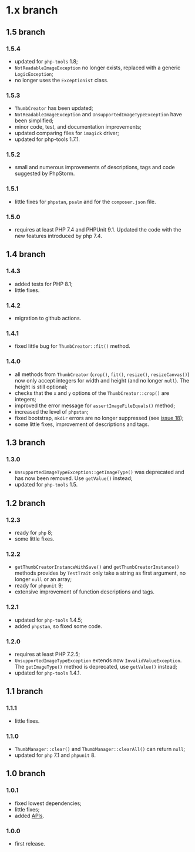 # 1.x branch
## 1.5 branch
### 1.5.4
* updated for `php-tools` 1.8;
* `NotReadableImageException` no longer exists, replaced with a generic `LogicException`;
* no longer uses the `Exceptionist` class.

### 1.5.3
* `ThumbCreator` has been updated;
* `NotReadableImageException` and `UnsupportedImageTypeException` have been simplified;
* minor code, test, and documentation improvements;
* updated comparing files for `imagick` driver;
* updated for php-tools 1.7.1.

### 1.5.2
* small and numerous improvements of descriptions, tags and code suggested
  by PhpStorm.

### 1.5.1
* little fixes for `phpstan`, `psalm` and for the `composer.json` file.

### 1.5.0
* requires at least PHP 7.4 and PHPUnit 9.1. Updated the code with the new
    features introduced by php 7.4.

## 1.4 branch
### 1.4.3
* added tests for PHP 8.1;
* little fixes.

### 1.4.2
* migration to github actions.

### 1.4.1
* fixed little bug for `ThumbCreator::fit()` method.

### 1.4.0
* all methods from `ThumbCreator` (`crop()`, `fit()`, `resize()`, `resizeCanvas()`)
    now only accept integers for width and height (and no longer `null`). The
    height is still optional;
* checks that the `x` and `y` options of the `ThumbCreator::crop()` are integers;
* improved the error message for `assertImageFileEquals()` method;
* increased the level of `phpstan`;
* fixed bootstrap, `mkdir` errors are no longer suppressed (see [issue 18](http://github.com/mirko-pagliai/php-thumber/issues/18));
* some little fixes, improvement of descriptions and tags.

## 1.3 branch
### 1.3.0
* `UnsupportedImageTypeException::getImageType()` was deprecated and has now been
    removed. Use `getValue()` instead;
* updated for `php-tools` 1.5.

## 1.2 branch
### 1.2.3
* ready for `php` 8;
* some little fixes.

### 1.2.2
* `getThumbCreatorInstanceWithSave()` and `getThumbCreatorInstance()` methods
    provides by `TestTrait` only take a string as first argument, no longer `null`
    or an array;
* ready for `phpunit` 9;
* extensive improvement of function descriptions and tags.

### 1.2.1
* updated for `php-tools` 1.4.5;
* added `phpstan`, so fixed some code.

### 1.2.0
* requires at least PHP 7.2.5;
* `UnsupportedImageTypeException` extends now `InvalidValueException`. The
    `getImageType()` method is deprecated, use `getValue()` instead;
* updated for `php-tools` 1.4.1.

## 1.1 branch
### 1.1.1
* little fixes.

### 1.1.0
* `ThumbManager::clear()` and `ThumbManager::clearAll()` can return `null`;
* updated for `php` 7.1 and `phpunit` 8.

## 1.0 branch
### 1.0.1
* fixed lowest dependencies;
* little fixes;
* added [APIs](http://mirko-pagliai.github.io/php-thumber).

### 1.0.0
* first release.
